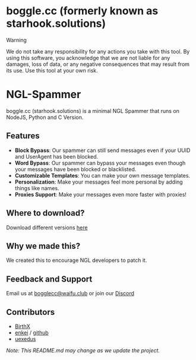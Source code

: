 # boggle.cc (formerly known as starhook.solutions)

> [!WARNING]
We do not take any responsibility for any actions you take with this tool. By using this software, you acknowledge that we are not liable for any damages, loss of data, or any negative consequences that may result from its use. Use this tool at your own risk.

# NGL-Spammer

boggle.cc (starhook.solutions) is a minimal NGL Spammer that runs on NodeJS, Python and C Version.

## Features

- **Block Bypass**: Our spammer can still send messages even if your UUID and UserAgent has been blocked.
- **Word Bypass**: Our spammer can bypass your messages even though your messages have been blocked or blacklisted.
- **Customizable Templates**: You can make your own message templates.
- **Personalization**: Make your messages feel more personal by adding things like names.
- **Proxies Support**: Make your messages even more faster with proxies!

## Where to download?
Download different versions [here](https://github.com/borthdayzz/ngl-spammer/releases)

## Why we made this?
We created this to encourage NGL developers to patch it.

## Feedback and Support

Email us at bogglecc@waifu.club or join our [Discord](https://discord.gg/Fc23Qprk2B)

## Contributors

- [BirthX](https://github.com/borthdayzz)
- [enkei](https://e-z.bio/lmfao) / [github](https://github.com/veteneso)
- [uexedus](https://github.com/uexeduck)

*Note: This README.md may change as we update the project.*

